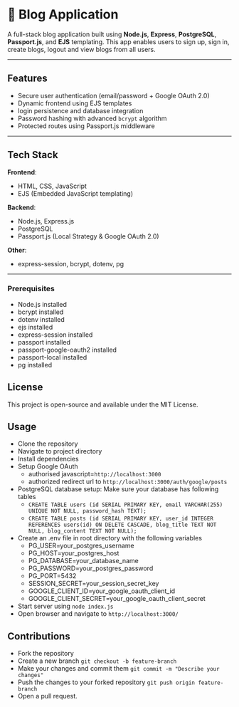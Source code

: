 # 📝 Blog Application 

A full-stack blog application built using **Node.js**, **Express**, **PostgreSQL**, **Passport.js**, and **EJS** templating. 
This app enables users to sign up, sign in, create blogs, logout and view blogs from all users.

---

##  Features

-  Secure user authentication (email/password + Google OAuth 2.0)
-  Dynamic frontend using EJS templates
-  login persistence and database integration
-  Password hashing with advanced `bcrypt` algorithm
-  Protected routes using Passport.js middleware

---

##  Tech Stack

**Frontend**:  
- HTML, CSS, JavaScript  
- EJS (Embedded JavaScript templating)

**Backend**:  
- Node.js, Express.js  
- PostgreSQL  
- Passport.js (Local Strategy & Google OAuth 2.0)

**Other**:  
- express-session, bcrypt, dotenv, pg

---

### Prerequisites
- Node.js installed
- bcrypt installed
- dotenv installed
- ejs installed
- express-session installed
- passport installed
- passport-google-oauth2 installed
- passport-local installed
- pg installed


## License
This project is open-source and available under the MIT License. 



## Usage
 - Clone the repository
 - Navigate to project directory
 - Install dependencies
 - Setup Google OAuth
   - authorised javascript=`http://localhost:3000`
   - authorized redirect url to `http://localhost:3000/auth/google/posts`
 - PostgreSQL database setup: Make sure your database has following tables
   - `CREATE TABLE users (id SERIAL PRIMARY KEY, email VARCHAR(255) UNIQUE NOT NULL, password_hash TEXT);`
   - `CREATE TABLE posts (id SERIAL PRIMARY KEY, user_id INTEGER REFERENCES users(id) ON DELETE CASCADE, blog_title TEXT NOT NULL, blog_content TEXT NOT NULL);`
 - Create an .env file in root directory with the following variables
   - PG_USER=your_postgres_username
   - PG_HOST=your_postgres_host
   - PG_DATABASE=your_database_name
   - PG_PASSWORD=your_postgres_password
   - PG_PORT=5432
   - SESSION_SECRET=your_session_secret_key
   - GOOGLE_CLIENT_ID=your_google_oauth_client_id
   - GOOGLE_CLIENT_SECRET=your_google_oauth_client_secret
 - Start server using `node index.js`
 - Open browser and navigate to `http://localhost:3000/`


## Contributions
- Fork the repository
- Create a new branch
  `git checkout -b feature-branch`
- Make your changes and commit them
  `git commit -m "Describe your changes"`
- Push the changes to your forked repository
  `git push origin feature-branch`
- Open a pull request.



